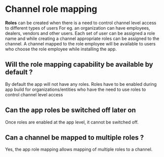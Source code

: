 # Channel role mapping

**Roles** can be created when there is a need to control channel level access to different types of users
For eg. an organization can have employees, dealers, vendors and other users. Each set of user can be assigned a role name and while creating a channel appropriate roles can be assigned to the channel. 
A channel mapped to the role employee will be available to users who choose the role employee while installing the app.

## Will the role mapping capability be available by default ?
By default the app will not have any roles. Roles have to be enabled during app build for organizations/entities who have the need to use roles to control channel level access

## Can the app roles be switched off later on
Once roles are enabled at the app level, it cannot be switched off.

## Can a channel be mapped to multiple roles ?
Yes, the app role mapping allows mapping of multiple roles to a channel.
<!--stackedit_data:
eyJoaXN0b3J5IjpbLTU2NDUzNjk3NiwtMTQ3MjQxMzkyNiw1Mj
IyMDAxNV19
-->